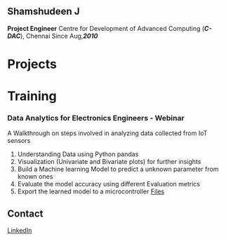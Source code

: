 ## Shamshudeen J
**Project Engineer**
Centre for Development of Advanced Computing (***C-DAC***), Chennai
Since Aug,***2010***

# Projects





# Training
### Data Analytics for Electronics Engineers - Webinar
A Walkthrough on steps involved in analyzing data collected from IoT sensors
1. Understanding Data using Python pandas
2. Visualization (Univariate and Bivariate plots) for further insights
3. Build a Machine learning Model to predict a unknown parameter from known ones
4. Evaluate the model accuracy using different Evaluation metrics
5. Export the learned model to a microcontroller
[Files](https://github.com/ShamshudeenJ/AnalyticsClass)

## Contact
[LinkedIn](https://www.linkedin.com/in/shamshudeen-j-948ab726/)
